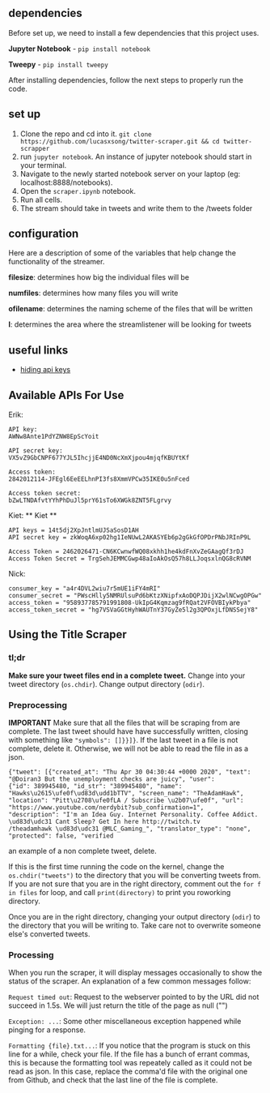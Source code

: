 ## dependencies

Before set up, we need to install a few dependencies that this project uses.

**Jupyter Notebook** - `pip install notebook`

**Tweepy** - `pip install tweepy`

After installing dependencies, follow the next steps to properly run the code.

## set up
 
1. Clone the repo and cd into it. `git clone https://github.com/lucasxsong/twitter-scraper.git && cd twitter-scrapper`
2. run `jupyter notebook`. An instance of jupyter notebook should start in your terminal.
3. Navigate to the newly started notebook server on your laptop (eg: localhost:8888/notebooks).
4. Open the `scraper.ipynb` notebook.
5. Run all cells.
6. The stream should take in tweets and write them to the /tweets folder

## configuration

Here are a description of some of the variables that help change the functionality of the streamer. 

**filesize**: determines how big the individual files will be

**numfiles**: determines how many files you will write 

**ofilename**: determines the naming scheme of the files that will be written

**l**: determines the area where the streamlistener will be looking for tweets

## useful links 

- [hiding api keys](https://towardsdatascience.com/how-to-hide-your-api-keys-in-python-fb2e1a61b0a0)



## Available APIs For Use

Erik: 

    API key:
    AWNw8Ante1PdYZNW8EpScYoit

    API secret key:
    VX5vZ9GbCNPF677YJL5IhcjjE4ND0NcXmXjpou4mjqfKBUYtKf

    Access token:
    2842012114-JFEgl6EeEELhnPI3fs8XmmVPCw35IKE0u5nFced

    Access token secret:
    bZwLTNDAfvtYYhPhDuJl5prY61sTo6XWGk8ZNT5FLgrvy
    
Kiet: ** Kiet **
    
    API keys = 14t5dj2XpJntlmUJSaSosD1AH
    API secret key = zkWoqA6xp02hg1IeNUwL2AKASYEb6p2gGkGfOPDrPNbJRInP9L
    
    Access Token = 2462026471-CN6KCwnwfWQ08xkhh1he4kdFnXvZeGAagQf3rDJ
    Access Token Secret = TrgSehJEMMCGwp48aIoAkOsQ57h8LLJoqsxlnQG8cRVNM

Nick: 
```
consumer_key = "a4r4DVL2wiu7r5mUE1iFY4mRI"
consumer_secret = "PWscHlly5NMRUlsuPd6bKtzXNipfxAoDQPJDijX2wlNCwgOPGw"
access_token = "958937785791991808-UkIpG4Kqmzag9fRQat2VFOVBIykPbya"
access_token_secret = "hg7VSVaGGtHyhWAUTnY37GyZe5l2g3QPOxjLfDNSSejY8"
```

## Using the Title Scraper

### tl;dr

**Make sure your tweet files end in a complete tweet.** Change into your tweet directory (`os.chdir`). Change output directory (`odir`). 

### Preprocessing

**IMPORTANT** Make sure that all the files that will be scraping from are complete. The last tweet should have have successfully written, closing with something like `"symbols": []}}]}`. If the last tweet in a file is not complete, delete it. Otherwise, we will not be able to read the file in as a json.


 ```
 {"tweet": [{"created_at": "Thu Apr 30 04:30:44 +0000 2020", "text": "@Doiran3 But the unemployment checks are juicy", "user": 
 {"id": 389945480, "id_str": "389945480", "name": "Hawks\u2615\ufe0f\ud83d\udd1bTTV", "screen_name": "TheAdamHawk", 
 "location": "Pitt\u2708\ufe0fLA / Subscribe \u2b07\ufe0f", "url": "https://www.youtube.com/nerdybit?sub_confirmation=1", 
 "description": "I'm an Idea Guy. Internet Personality. Coffee Addict. \ud83d\udc31 Cant Sleep? Get In here http://twitch.tv
 /theadamhawk \ud83d\udc31 @MLC_Gaming_", "translator_type": "none", "protected": false, "verified
 ```

an example of a non complete tweet, delete.

If this is the first time running the code on the kernel, change the `os.chdir("tweets")` to the directory that you will be converting tweets from. If you are not sure that you are in the right directory, comment out the `for f in files` for loop, and call `print(directory)` to print you roworking directory.

Once you are in the right directory, changing your output directory (`odir`) to the directory that you will be writing to. Take care not to overwrite someone else's converted tweets.

### Processing

When you run the scraper, it will display messages occasionally to show the status of the scraper. An explanation of a few common messages follow:

`Request timed out`: Request to the webserver pointed to by the URL did not succeed in 1.5s. We will just return the title of the page as null ("")

`Exception: ...`: Some other miscellaneous exception happened while pinging for a response. 

`Formatting {file}.txt...`: If you notice that the program is stuck on this line for a while, check your file. If the file has a bunch of errant commas, this is because the formatting tool was repeately called as it could not be read as json. In this case, replace the comma'd file with the original one from Github, and check that the last line of the file is complete.

